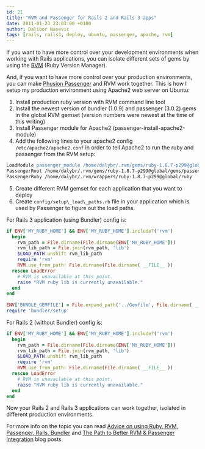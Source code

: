 ```yaml
---
id: 21
title: "RVM and Passenger for Rails 2 and Rails 3 apps"
date: 2011-01-23 23:03:00 +0100
author: Dalibor Nasevic
tags: [rails, rails3, deploy, ubuntu, passenger, apache, rvm]
---
```


If you want to have more control over your development environments when working with Rails applications, you can isolate different sets of gems by using the [RVM](http://rvm.beginrescueend.com/ "Ruby Version Manager") (Ruby Version Manager).

And, if you want to have more control over your production environments, you can make [Phusion Passenger](http://www.modrails.com/ "Phusion Passenger") and RVM work together. This is how I setup my production environment using Apache2 web server on Ubuntu:

1. Install production ruby version with RVM command line tool
2. Install the newest version of bundler (1.0.9) and passenger (3.0.2) gems in the global RVM gemset (version numbers were newest at the time of this writing)
3. Install Passenger module for Apache2 (passenger-install-apache2-module)
4. Add the following lines to your apache2 config `/etc/apache2/apache2.conf` in order to tell Apache2 to run the ruby and passenger from the RVM setup:

```apache
LoadModule passenger_module /home/dalybr/.rvm/gems/ruby-1.8.7-p299@global/gems/passenger-3.0.2/ext/apache2/mod_passenger.so
PassengerRoot /home/dalybr/.rvm/gems/ruby-1.8.7-p299@global/gems/passenger-3.0.2
PassengerRuby /home/dalybr/.rvm/wrappers/ruby-1.8.7-p299@global/ruby
```

5. Create different RVM gemset for each application that you want to deploy
6. Create `config/setup\_load\_paths.rb` file in your application which is used by Passenger to figure out the load paths.

For Rails 3 application (using Bundler) config is:

```ruby
if ENV['MY_RUBY_HOME'] && ENV['MY_RUBY_HOME'].include?('rvm')
  begin
    rvm_path = File.dirname(File.dirname(ENV['MY_RUBY_HOME']))
    rvm_lib_path = File.join(rvm_path, 'lib')
    $LOAD_PATH.unshift rvm_lib_path
    require 'rvm'
    RVM.use_from_path! File.dirname(File.dirname( __FILE__ ))
  rescue LoadError
    # RVM is unavailable at this point.
    raise "RVM ruby lib is currently unavailable."
  end
end
    
ENV['BUNDLE_GEMFILE'] = File.expand_path('../Gemfile', File.dirname( __FILE__ ))
require 'bundler/setup'
```

For Rails 2 (without Bundler) config is:

```ruby
if ENV['MY_RUBY_HOME'] && ENV['MY_RUBY_HOME'].include?('rvm')
  begin
    rvm_path = File.dirname(File.dirname(ENV['MY_RUBY_HOME']))
    rvm_lib_path = File.join(rvm_path, 'lib')
    $LOAD_PATH.unshift rvm_lib_path
    require 'rvm'
    RVM.use_from_path! File.dirname(File.dirname( __FILE__ ))
  rescue LoadError
    # RVM is unavailable at this point.
    raise "RVM ruby lib is currently unavailable."
  end
end
```

Now your Rails 2 and Rails 3 applications can work together, isolated in different production environments.

For more info on the topic you can read [Advice on using Ruby, RVM, Passenger, Rails, Bundler](http://jeremy.wordpress.com/2010/08/19/ruby-rvm-passenger-rails-bundler-in-development/ "Advice on using Ruby, RVM, Passenger, Rails, Bundler") and [The Path to Better RVM & Passenger Integration](http://blog.ninjahideout.com/posts/the-path-to-better-rvm-and-passenger-integration "The Path to Better RVM & Passenger Integration") blog posts.
